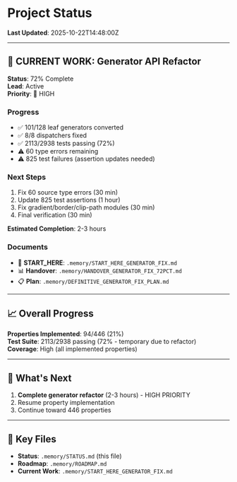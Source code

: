 # Project Status

**Last Updated**: 2025-10-22T14:48:00Z

---

## 🚧 CURRENT WORK: Generator API Refactor

**Status**: 72% Complete  
**Lead**: Active  
**Priority**: 🔴 HIGH

### Progress
- ✅ 101/128 leaf generators converted
- ✅ 8/8 dispatchers fixed
- ✅ 2113/2938 tests passing (72%)
- ⚠️ 60 type errors remaining
- ⚠️ 825 test failures (assertion updates needed)

### Next Steps
1. Fix 60 source type errors (30 min)
2. Update 825 test assertions (1 hour)
3. Fix gradient/border/clip-path modules (30 min)
4. Final verification (30 min)

**Estimated Completion**: 2-3 hours

### Documents
- 📖 **START_HERE**: `.memory/START_HERE_GENERATOR_FIX.md`
- 📊 **Handover**: `.memory/HANDOVER_GENERATOR_FIX_72PCT.md`
- 📋 **Plan**: `.memory/DEFINITIVE_GENERATOR_FIX_PLAN.md`

---

## 📈 Overall Progress

**Properties Implemented**: 94/446 (21%)  
**Test Suite**: 2113/2938 passing (72% - temporary due to refactor)  
**Coverage**: High (all implemented properties)

---

## 🎯 What's Next

1. **Complete generator refactor** (2-3 hours) - HIGH PRIORITY
2. Resume property implementation
3. Continue toward 446 properties

---

## 📁 Key Files

- **Status**: `.memory/STATUS.md` (this file)
- **Roadmap**: `.memory/ROADMAP.md`
- **Current Work**: `.memory/START_HERE_GENERATOR_FIX.md`
